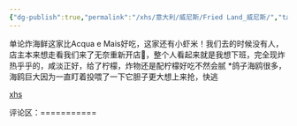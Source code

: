 ```yaml
---
{"dg-publish":true,"permalink":"/xhs/意大利/威尼斯/Fried Land_威尼斯/","tags":["rednote","威尼斯"],"created":"2025-03-17T22:03:59.389+08:00","updated":"2025-03-20T22:46:14.748+08:00"}
---
```


 

单论炸海鲜这家比Acqua e Mais好吃，这家还有小虾米！我们去的时候没有人，店主本来想走看我们来了无奈重新开店🤣，整个人看起来就是我想下班，完全现炸热乎乎的，咸淡正好，给了柠檬，炸物还是配柠檬好吃不然会腻
*鸽子海鸥很多，海鸥巨大因为一直盯着投喂了一下它胆子更大想上来抢，快逃

[xhs](https://www.xiaohongshu.com/explore/64bac213000000000103f2a8?xsec_token=ABcMMIti4BWY011lPY_1sFdR-z2rfXoluUnw6wIsv4S8A=&xsec_source=pc_user)

评论区：===========

